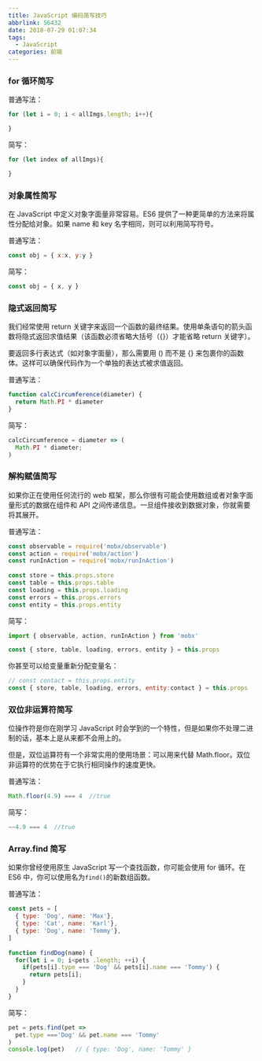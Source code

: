 ```yaml
---
title: JavaScript 编码简写技巧
abbrlink: 56432
date: 2018-07-29 01:07:34
tags:
  - JavaScript
categories: 前端
---
```


### for 循环简写
普通写法：
```javascript
for (let i = 0; i < allImgs.length; i++){

}
```

简写：
```javascript
for (let index of allImgs){

}
```

### 对象属性简写
在 JavaScript 中定义对象字面量非常容易。ES6 提供了一种更简单的方法来将属性分配给对象。如果 name 和 key 名字相同，则可以利用简写符号。

普通写法：
```javascript
const obj = { x:x, y:y }
```

简写：
```javascript
const obj = { x, y }
```

### 隐式返回简写
我们经常使用 return 关键字来返回一个函数的最终结果。使用单条语句的箭头函数将隐式返回求值结果（该函数必须省略大括号（{}）才能省略 return 关键字）。

要返回多行表达式（如对象字面量），那么需要用 () 而不是 {} 来包裹你的函数体。这样可以确保代码作为一个单独的表达式被求值返回。

普通写法：
```javascript
function calcCircumference(diameter) {
  return Math.PI * diameter
}
```

简写：
```javascript
calcCircumference = diameter => (
  Math.PI * diameter;
)
```

### 解构赋值简写
如果你正在使用任何流行的 web 框架，那么你很有可能会使用数组或者对象字面量形式的数据在组件和 API 之间传递信息。一旦组件接收到数据对象，你就需要将其展开。

普通写法：
```javascript
const observable = require('mobx/observable')
const action = require('mobx/action')
const runInAction = require('mobx/runInAction')
 
const store = this.props.store
const table = this.props.table
const loading = this.props.loading
const errors = this.props.errors
const entity = this.props.entity
```

简写：
```javascript
import { observable, action, runInAction } from 'mobx'

const { store, table, loading, errors, entity } = this.props
```

你甚至可以给变量重新分配变量名：
```javascript
// const contact = this.props.entity
const { store, table, loading, errors, entity:contact } = this.props
```

### 双位非运算符简写
位操作符是你在刚学习 JavaScript 时会学到的一个特性，但是如果你不处理二进制的话，基本上是从来都不会用上的。

但是，双位运算符有一个非常实用的使用场景：可以用来代替 Math.floor。双位非运算符的优势在于它执行相同操作的速度更快。

普通写法：
```JavaScript
Math.floor(4.9) === 4  //true
```

简写：
```JavaScript
~~4.9 === 4  //true
```

### Array.find 简写
如果你曾经使用原生 JavaScript 写一个查找函数，你可能会使用 for 循环。在 ES6 中，你可以使用名为`find()`的新数组函数。

普通写法：
```JavaScript
const pets = [
  { type: 'Dog', name: 'Max'},
  { type: 'Cat', name: 'Karl'},
  { type: 'Dog', name: 'Tommy'},
]
 
function findDog(name) {
  for(let i = 0; i<pets .length; ++i) {
    if(pets[i].type === 'Dog' && pets[i].name === 'Tommy') {
      return pets[i];
    }
  }
}
```

简写：
```JavaScript
pet = pets.find(pet => 
  pet.type ==='Dog' && pet.name === 'Tommy'
)
console.log(pet)   // { type: 'Dog', name: 'Tommy' }
```
